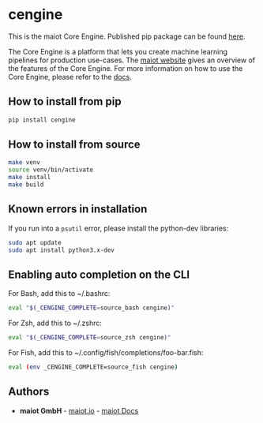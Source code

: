 # cengine
This is the maiot Core Engine. Published pip package can be found [here](https://pypi.org/project/cengine).

The Core Engine is a platform that lets you create machine learning pipelines for production use-cases.
The [maiot website](https://maiot.io) gives an overview of the features of the Core Engine.
For more information on how to use the Core Engine, please refer to the [docs](https://docs.maiot.io).

## How to install from pip
```bash
pip install cengine
```

## How to install from source
```bash
make venv
source venv/bin/activate
make install
make build
```

## Known errors in installation
If you run into a `psutil` error, please install the python-dev libraries:

```bash
sudo apt update
sudo apt install python3.x-dev
```

## Enabling auto completion on the CLI

For Bash, add this to ~/.bashrc:
```bash
eval "$(_CENGINE_COMPLETE=source_bash cengine)"
```

For Zsh, add this to ~/.zshrc:
```bash
eval "$(_CENGINE_COMPLETE=source_zsh cengine)"
```

For Fish, add this to ~/.config/fish/completions/foo-bar.fish:
```bash
eval (env _CENGINE_COMPLETE=source_fish cengine)
```

## Authors

* **maiot GmbH** - [maiot.io](https://maiot.io) - [maiot Docs](https://docs.maiot.io)